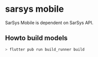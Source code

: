 # sarsys mobile

SarSys Mobile is dependent on SarSys API.

## Howto build models

```bash
> flutter pub run build_runner build
```
